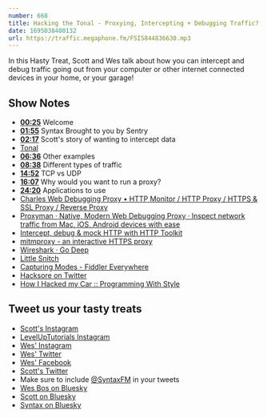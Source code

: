 ```yaml
---
number: 668
title: Hacking the Tonal - Proxying, Intercepting + Debugging Traffic?
date: 1695038400132
url: https://traffic.megaphone.fm/FSI5844836630.mp3
---
```


In this Hasty Treat, Scott and Wes talk about how you can intercept and debug traffic going out from your computer or other internet connected devices in your home, or your garage!

## Show Notes

- **[00:25](#t=00:25)** Welcome
- **[01:55](#t=01:55)** Syntax Brought to you by Sentry
- **[02:17](#t=02:17)** Scott's story of wanting to intercept data
- [Tonal](https://www.tonal.com/)
- **[06:36](#t=06:36)** Other examples
- **[08:38](#t=08:38)** Different types of traffic
- **[14:52](#t=14:52)** TCP vs UDP
- **[16:07](#t=16:07)** Why would you want to run a proxy?
- **[24:20](#t=24:20)** Applications to use
- [Charles Web Debugging Proxy • HTTP Monitor / HTTP Proxy / HTTPS & SSL Proxy / Reverse Proxy](https://www.charlesproxy.com/)
- [Proxyman · Native, Modern Web Debugging Proxy · Inspect network traffic from Mac, iOS, Android devices with ease](https://proxyman.io/)
- [Intercept, debug & mock HTTP with HTTP Toolkit](https://httptoolkit.com/)
- [mitmproxy - an interactive HTTPS proxy](https://mitmproxy.org/)
- [Wireshark · Go Deep](https://www.wireshark.org/)
- [Little Snitch](https://www.obdev.at/products/littlesnitch/index.html)
- [Capturing Modes - Fiddler Everywhere](https://docs.telerik.com/fiddler-everywhere/capture-traffic/capturing-modes)
- [Hacksore on Twitter](https://twitter.com/Hacksore/status/1661369171534393348)
- [How I Hacked my Car :: Programming With Style](https://programmingwithstyle.com/posts/howihackedmycar/)

## Tweet us your tasty treats

- [Scott's Instagram](https://www.instagram.com/stolinski/)
- [LevelUpTutorials Instagram](https://www.instagram.com/LevelUpTutorials/)
- [Wes' Instagram](https://www.instagram.com/wesbos/)
- [Wes' Twitter](https://twitter.com/wesbos)
- [Wes' Facebook](https://www.facebook.com/wesbos.developer)
- [Scott's Twitter](https://twitter.com/stolinski)
- Make sure to include [@SyntaxFM](https://twitter.com/SyntaxFM) in your tweets
- [Wes Bos on Bluesky](https://bsky.app/profile/wesbos.com)
- [Scott on Bluesky](https://bsky.app/profile/tolin.ski)
- [Syntax on Bluesky](https://bsky.app/profile/syntax.fm)
